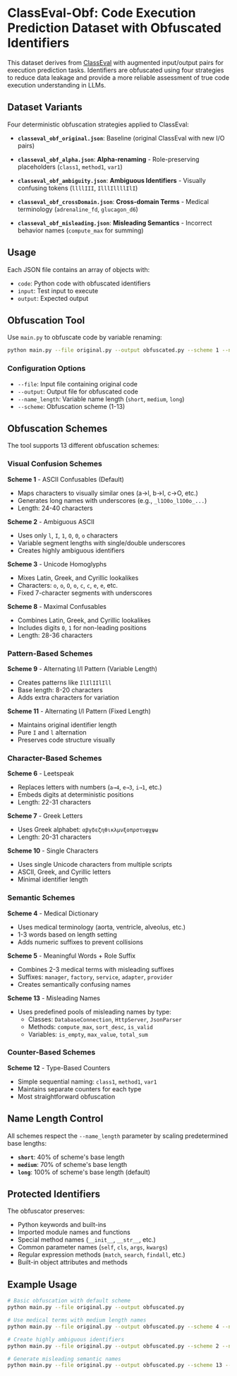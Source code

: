 # ClassEval-Obf: Code Execution Prediction Dataset with Obfuscated Identifiers

This dataset derives from [ClassEval](https://github.com/FudanSELab/ClassEval) with augmented input/output pairs for execution prediction tasks. Identifiers are obfuscated using four strategies to reduce data leakage and provide a more reliable assessment of true code execution understanding in LLMs.

## Dataset Variants

Four deterministic obfuscation strategies applied to ClassEval:

- **`classeval_obf_original.json`**: Baseline (original ClassEval with new I/O pairs)

- **`classeval_obf_alpha.json`**: **Alpha-renaming** - Role-preserving placeholders (`class1`, `method1`, `var1`)

- **`classeval_obf_ambiguity.json`**: **Ambiguous Identifiers** - Visually confusing tokens (`llllIII`, `IlllIllllIlI`)

- **`classeval_obf_crossDomain.json`**: **Cross-domain Terms** - Medical terminology (`adrenaline_fd`, `glucagon_d6`)

- **`classeval_obf_misleading.json`**: **Misleading Semantics** - Incorrect behavior names (`compute_max` for summing)

## Usage

Each JSON file contains an array of objects with:
- `code`: Python code with obfuscated identifiers
- `input`: Test input to execute
- `output`: Expected output

## Obfuscation Tool

Use `main.py` to obfuscate code by variable renaming:

```sh
python main.py --file original.py --output obfuscated.py --scheme 1 --name_length medium
```

### Configuration Options

- `--file`: Input file containing original code
- `--output`: Output file for obfuscated code
- `--name_length`: Variable name length (`short`, `medium`, `long`)
- `--scheme`: Obfuscation scheme (1-13)

## Obfuscation Schemes

The tool supports 13 different obfuscation schemes:

### Visual Confusion Schemes

**Scheme 1** - ASCII Confusables (Default)
- Maps characters to visually similar ones (a→l, b→I, c→O, etc.)
- Generates long names with underscores (e.g., `_l1O0o_l1O0o_...`)
- Length: 24-40 characters

**Scheme 2** - Ambiguous ASCII
- Uses only `l`, `I`, `1`, `O`, `0`, `o` characters
- Variable segment lengths with single/double underscores
- Creates highly ambiguous identifiers

**Scheme 3** - Unicode Homoglyphs
- Mixes Latin, Greek, and Cyrillic lookalikes
- Characters: `o`, `ο`, `О`, `о`, `c`, `с`, `e`, `е`, etc.
- Fixed 7-character segments with underscores

**Scheme 8** - Maximal Confusables
- Combines Latin, Greek, and Cyrillic lookalikes
- Includes digits `0`, `1` for non-leading positions
- Length: 28-36 characters

### Pattern-Based Schemes

**Scheme 9** - Alternating I/l Pattern (Variable Length)
- Creates patterns like `IlIlIIlIll`
- Base length: 8-20 characters
- Adds extra characters for variation

**Scheme 11** - Alternating I/l Pattern (Fixed Length)
- Maintains original identifier length
- Pure `I` and `l` alternation
- Preserves code structure visually

### Character-Based Schemes

**Scheme 6** - Leetspeak
- Replaces letters with numbers (`a→4`, `e→3`, `i→1`, etc.)
- Embeds digits at deterministic positions
- Length: 22-31 characters

**Scheme 7** - Greek Letters
- Uses Greek alphabet: `αβγδεζηθικλμνξοπρστυφχψω`
- Length: 20-31 characters

**Scheme 10** - Single Characters
- Uses single Unicode characters from multiple scripts
- ASCII, Greek, and Cyrillic letters
- Minimal identifier length

### Semantic Schemes

**Scheme 4** - Medical Dictionary
- Uses medical terminology (aorta, ventricle, alveolus, etc.)
- 1-3 words based on length setting
- Adds numeric suffixes to prevent collisions

**Scheme 5** - Meaningful Words + Role Suffix
- Combines 2-3 medical terms with misleading suffixes
- Suffixes: `manager`, `factory`, `service`, `adapter`, `provider`
- Creates semantically confusing names

**Scheme 13** - Misleading Names
- Uses predefined pools of misleading names by type:
  - Classes: `DatabaseConnection`, `HttpServer`, `JsonParser`
  - Methods: `compute_max`, `sort_desc`, `is_valid`
  - Variables: `is_empty`, `max_value`, `total_sum`

### Counter-Based Schemes

**Scheme 12** - Type-Based Counters
- Simple sequential naming: `class1`, `method1`, `var1`
- Maintains separate counters for each type
- Most straightforward obfuscation

## Name Length Control

All schemes respect the `--name_length` parameter by scaling predetermined base lengths:
- **`short`**: 40% of scheme's base length
- **`medium`**: 70% of scheme's base length  
- **`long`**: 100% of scheme's base length (default)

## Protected Identifiers

The obfuscator preserves:
- Python keywords and built-ins
- Imported module names and functions
- Special method names (`__init__`, `__str__`, etc.)
- Common parameter names (`self`, `cls`, `args`, `kwargs`)
- Regular expression methods (`match`, `search`, `findall`, etc.)
- Built-in object attributes and methods

## Example Usage

```sh
# Basic obfuscation with default scheme
python main.py --file original.py --output obfuscated.py

# Use medical terms with medium length names
python main.py --file original.py --output obfuscated.py --scheme 4 --name_length medium

# Create highly ambiguous identifiers
python main.py --file original.py --output obfuscated.py --scheme 2 --name_length long

# Generate misleading semantic names
python main.py --file original.py --output obfuscated.py --scheme 13 --name_length short
```